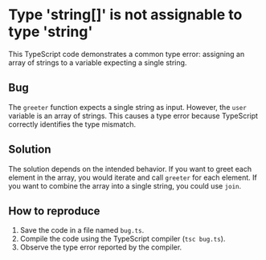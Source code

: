 # Type 'string[]' is not assignable to type 'string'

This TypeScript code demonstrates a common type error: assigning an array of strings to a variable expecting a single string.

## Bug
The `greeter` function expects a single string as input. However, the `user` variable is an array of strings.  This causes a type error because TypeScript correctly identifies the type mismatch.

## Solution
The solution depends on the intended behavior. If you want to greet each element in the array, you would iterate and call `greeter` for each element. If you want to combine the array into a single string, you could use `join`.

## How to reproduce
1. Save the code in a file named `bug.ts`.
2. Compile the code using the TypeScript compiler (`tsc bug.ts`).
3. Observe the type error reported by the compiler.